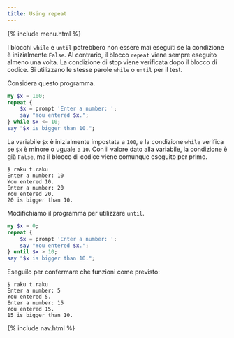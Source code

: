 ```yaml
---
title: Using repeat
---
```


{% include menu.html %}

I blocchi `while` e `until` potrebbero non essere mai eseguiti se la condizione è inizialmente `False`. Al contrario, il blocco `repeat` viene sempre eseguito almeno una volta. La condizione di stop viene verificata dopo il blocco di codice. Si utilizzano le stesse parole `while` o `until` per il test.

Considera questo programma.

```raku
my $x = 100;
repeat {
    $x = prompt 'Enter a number: ';
    say "You entered $x.";
} while $x <= 10;
say "$x is bigger than 10.";
```

La variabile `$x` è inizialmente impostata a `100`, e la condizione `while` verifica se `$x` è minore o uguale a `10`. Con il valore dato alla variabile, la condizione è già `False`, ma il blocco di codice viene comunque eseguito per primo.

```console
$ raku t.raku
Enter a number: 10
You entered 10.
Enter a number: 20
You entered 20.
20 is bigger than 10.
```

Modifichiamo il programma per utilizzare `until`.

```raku
my $x = 0;
repeat {
    $x = prompt 'Enter a number: ';
    say "You entered $x.";
} until $x > 10;
say "$x is bigger than 10.";
```

Eseguilo per confermare che funzioni come previsto:

```console
$ raku t.raku
Enter a number: 5
You entered 5.
Enter a number: 15
You entered 15.
15 is bigger than 10.
```

{% include nav.html %}